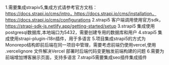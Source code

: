 1.需要集成strapiv5,集成方式请参考官方文档：https://docs.strapi.io/cms/intro，https://docs.strapi.io/cms/installation，https://docs.strapi.io/cms/configurations
2.strapi5 客户端调用使用官方sdk，https://strapi-sdk-js.netlify.app/getting-started/setup
3.strapi5 集成使用postgresql数据库,本地端口为5432，需要创建专用的数据库和用户
4.strapi5 集成使用strapi-plugin-i18n插件，用于多语言
5.项目集成strapi5的方式为Monorepo结构即前后端在同一项目中管理，需要考虑前端仍使用vercel,使用 .vercelignore 文件解决Vercel 部署时后端代码变更触发前端构建的问题
6.需要为前端增加博客展示页面，支持多语言
7.strapi5需要集成seo插件集成插件